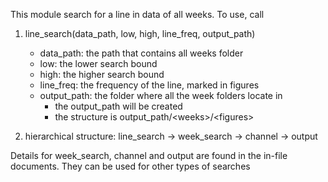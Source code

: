 This module search for a line in data of all weeks.
To use, call

1. line_search(data_path, low, high, line_freq, output_path)

	* data_path: the path that contains all weeks folder
	* low: the lower search bound
	* high: the higher search bound
	* line_freq: the frequency of the line, marked in figures
	* output_path: the folder where all the week folders locate in
		- the output_path will be created
		- the structure is output_path/\<weeks\>/\<figures\>

2. hierarchical structure: line_search -> week_search -> channel -> output

Details for week_search, channel and output are found in the in-file documents. They can be used for other types of searches
